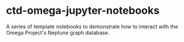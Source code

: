 # ctd-omega-jupyter-notebooks
A series of template notebooks to demonstrate how to interact with the Omega Project's Neptune graph database.
